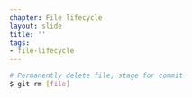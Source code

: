 ```yaml
---
chapter: File lifecycle
layout: slide
title: ''
tags:
- file-lifecycle
---
```


```bash
# Permanently delete file, stage for commit
$ git rm [file]
```
